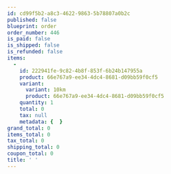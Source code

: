 ```yaml
---
id: cd99f5b2-a8c3-4622-9863-5b78807a0b2c
published: false
blueprint: order
order_number: 446
is_paid: false
is_shipped: false
is_refunded: false
items:
  -
    id: 222941fe-9c82-4b8f-853f-6b24b147955a
    product: 66e767a9-ee34-4dc4-8681-d09bb59f0cf5
    variant:
      variant: 10km
      product: 66e767a9-ee34-4dc4-8681-d09bb59f0cf5
    quantity: 1
    total: 0
    tax: null
    metadata: {  }
grand_total: 0
items_total: 0
tax_total: 0
shipping_total: 0
coupon_total: 0
title: ' '
---
```


